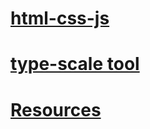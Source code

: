 # [html-css-js](https://html-css-js.com/)

# [type-scale tool](https://type-scale.com/)

# [Resources](https://codingheroes.io/resources/)
